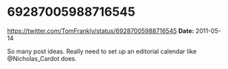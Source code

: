 # 69287005988716545
https://twitter.com/TomFrankly/status/69287005988716545
**Date:** 2011-05-14

So many post ideas. Really need to set up an editorial calendar like @Nicholas_Cardot does.
